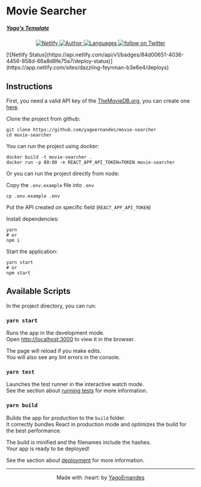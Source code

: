 # Movie Searcher

##### [Yago's Template](https://github.com/yagoernandes/template-react)

<p align="center">
    <a href="https://app.netlify.com/sites/dazzling-feynman-b3e6e4/deploys">
        <img src="https://api.netlify.com/api/v1/badges/84d00651-4036-4456-858d-66a8d8fe75a7/deploy-status" alt="Netlify" />
    </a>
    <a href="https://github.com/yagoernandes">
        <img src="https://img.shields.io/badge/Author-YagoErnandes-brightgreen" alt="Author" />
    </a>
    <a href="#">
        <img src="https://img.shields.io/github/languages/count/YagoErnandes/movie-searcher?color=brightgreen" alt="Languages" />
    </a>
    <a href="https://twitter.com/intent/follow?screen_name=yagoernandes">
        <img src="https://img.shields.io/twitter/follow/yagoernandes?style=social&logo=twitter"
            alt="follow on Twitter">
    </a>
</p>
[![Netlify Status](https://api.netlify.com/api/v1/badges/84d00651-4036-4456-858d-66a8d8fe75a7/deploy-status)](https://app.netlify.com/sites/dazzling-feynman-b3e6e4/deploys)

## Instructions

First, you need a valid API key of the [TheMovieDB.org](https://www.themoviedb.org/), you can create one [here](https://www.themoviedb.org/settings/api).

Clone the project from github:

```shell
git clone https://github.com/yagoernandes/movie-searcher
cd movie-searcher
```

You can run the project using docker:

```shell
docker build -t movie-searcher .
docker run -p 80:80 -e REACT_APP_API_TOKEN=TOKEN movie-searcher
```

Or you can run the project directly from node:

Copy the `.env.example` file into `.env`

```shell
cp .env.example .env
```

Put the API created on specific field (`REACT_APP_API_TOKEN`)

Install dependencies:

```shell
yarn
# or
npm i
```

Start the application:

```shell
yarn start
# or
npm start
```

## Available Scripts

In the project directory, you can run:

### `yarn start`

Runs the app in the development mode.<br />
Open [http://localhost:3000](http://localhost:3000) to view it in the browser.

The page will reload if you make edits.<br />
You will also see any lint errors in the console.

### `yarn test`

Launches the test runner in the interactive watch mode.<br />
See the section about [running tests](https://facebook.github.io/create-react-app/docs/running-tests) for more information.

### `yarn build`

Builds the app for production to the `build` folder.<br />
It correctly bundles React in production mode and optimizes the build for the best performance.

The build is minified and the filenames include the hashes.<br />
Your app is ready to be deployed!

See the section about [deployment](https://facebook.github.io/create-react-app/docs/deployment) for more information.

---

<p align="center">
Made with :heart: by <a href="https://www.linkedin.com/in/yagoernandes">YagoErnandes</a>
</p>
